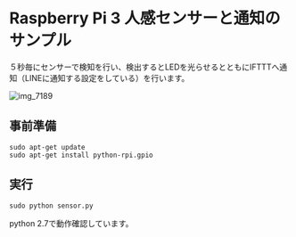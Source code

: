 # Raspberry Pi 3 人感センサーと通知のサンプル

５秒毎にセンサーで検知を行い、検出するとLEDを光らせるとともにIFTTTへ通知（LINEに通知する設定をしている）を行います。

![img_7189](https://user-images.githubusercontent.com/843192/30771232-5a3f3c50-a07d-11e7-9f48-76bca10c10de.JPG)



## 事前準備

```
sudo apt-get update
sudo apt-get install python-rpi.gpio
```
## 実行

```
sudo python sensor.py
```

python 2.7で動作確認しています。
